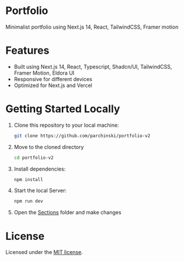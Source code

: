 # Portfolio

Minimalist portfolio using Next.js 14, React, TailwindCSS, Framer motion

# Features

- Built using Next.js 14, React, Typescript, Shadcn/UI, TailwindCSS, Framer Motion, Eldora UI
- Responsive for different devices
- Optimized for Next.js and Vercel

# Getting Started Locally

1. Clone this repository to your local machine:

   ```bash
   git clone https://github.com/parchinski/portfolio-v2
   ```

2. Move to the cloned directory

   ```bash
   cd portfolio-v2
   ```

3. Install dependencies:

   ```bash
   npm install
   ```

4. Start the local Server:

   ```bash
   npm run dev
   ```

5. Open the [Sections](https://github.com/parchinski/portfolio-v2/tree/main/app/sections) folder and make changes

# License

Licensed under the [MIT license](https://github.com/parchinski/portfolio-v2/blob/main/LICENSE.md).
